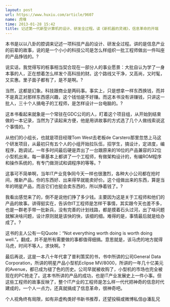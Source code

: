 ```yaml
---
layout: post
url: https://www.huxiu.com/article/9607
name: 虎嗅
time: 2013-01-28 15:42
title: 记述第一代新型计算机的设计、研发全过程。读《新机器的灵魂》，信息革命的开端
---
```

本书是以以八卦的腔调来记述一项科技产品的设计、研发全过程。讲的是信息产业的前辈的故事，说的是一个小小的科技公司是怎么样组织一批工程师做出一件叫座的产品挣钱的。?

说实话，我觉得写的桩事相当契合现在一部分人的事业愿景：大批自认为学了一身本事的人，正在想着怎么样发个高科技的财。这个路线又干净，又高尚，又时髦，又实惠。里子面子都有了，是不是啊。?

当然，这都是幻象。科技跟商业是两码事。事实上，只是想拿一样东西换钱，而并不是真正对那样东西感兴趣，这个钱怕是不好赚。而这本书没有讲赚钱，只讲这一批人，三十个人搞电子的工程师，是怎样设计一台电脑的。?

这本书看起来就象是一个常驻在GDC公司的人，盯着这个项目组，从开始到结束做的一本记录，当然为了读起来方便，他是用讲故事的方式选了几个人做线索说这个事情的。?

从他们的小组长，也就是项目经理Tom West去老板de Carstero那里忽悠上马这个研发项目，从最初只有五个人的小组开始拉队伍，招学生，搞设计，定进度，编程序，跑调试，一年多时间最后硬是弄出了一台跟原来的16位的产品兼容的32位小型机出来。每一章基本上都讲了一个工程师，有做架构设计的，有编ROM程序和操作系统的，有专门做测试和调程序的等等。?

这事可不简单啊，当年IT产业竞争同今天一样也很激烈，各种大小公司都在抢时间，推新产品，你的东西好、出来得早就能卖好价。这个组做出来的东西，算是当年的明星产品，而且它们也挺会卖东西的，所以挣着钱了。?

我看出感觉来了的，倒不是说他们挣了多少钱。主要因为这是关于工程师和他们的产品的故事。讲得挺实在，告诉你IT工程师是怎样干事情，其实跟今天也差不多，也是一群老手带一批新兵，没有完善的计划线路，都是摸着石头过河，出了啥问题就解决啥问题，设计原则就是该快的快，该细的细。难得的是，事情最后就是给办成了。?

这书的主人公有一句Quote：“Not everything worth doing is worth doing well.”。翻成，并不是所有需要做的事都值得细搞。意思就是，该马虎的地方就得马虎，时间不等人，求快啊。?

最后再说，这是一本八十年代拿了普利策奖的书，书中所讲的公司General Data Corporation，所讲的明星产品小型机Eclipse MV/8000，所讲的一年几十亿美元的Avenue，都已成为褪了色的历史。公司早就被收购了，小型机的市场也完全被现在的PC抢走了。这本书所讲的产品的成功，也是IT产业发展史上一件小事。但这些工程师的故事反映了，整个IT产业的工程师是怎么样一代代把神奇的信息时代建成的，一个人一点力，还真就搞成了信息革命，很神奇吧。

个人视角终有局限，如有非虚构类好书新书推荐，还望投稿或微博私信@潘乱兄

